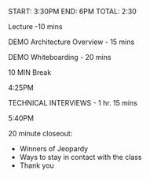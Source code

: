 START: 3:30PM
END: 6PM
TOTAL: 2:30


Lecture -10 mins

DEMO Architecture Overview - 15 mins

DEMO Whiteboarding - 20 mins

10 MIN Break

4:25PM

TECHNICAL INTERVIEWS - 1 hr.  15 mins

5:40PM

20 minute closeout: 
- Winners of Jeopardy
- Ways to stay in contact with the class
- Thank you
